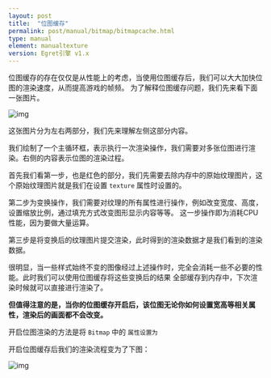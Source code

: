 ```yaml
---
layout: post
title:  "位图缓存"
permalink: post/manual/bitmap/bitmapcache.html
type: manual
element: manualtexture
version: Egret引擎 v1.x
---
```


位图缓存的存在仅仅是从性能上的考虑，当使用位图缓存后，我们可以大大加快位图的渲染速度，从而提高游戏的帧频。
为了解释位图缓存问题，我们先来看下面一张图片。


![img]({{site.baseurl}}/assets/img/bitmapcache1.png)

这张图片分为左右两部分，我们先来理解左侧这部分内容。

我们绘制了一个主循环框，表示执行一次渲染操作，我们需要对多张位图进行渲染。右侧的内容表示位图的渲染过程。

首先我们看第一步，也是红色的部分，我们先需要去除内存中的原始纹理图片，这个原始纹理图片就是我们在设置 `texture` 属性时设置的。

第二步为变换操作，我们需要对纹理的所有属性进行操作，例如改变宽度、高度，设置缩放比例，通过填充方式改变图形显示内容等等。
这一步操作即为消耗CPU性能，因为要做大量运算。

第三步是将变换后的纹理图片提交渲染，此时得到的渲染数据才是我们看到的渲染数据。

很明显，当一些样式始终不变的图像经过上述操作时，完全会消耗一些不必要的性能。此时我们可以使用位图缓存将这些变换后的结果
全部缓存到内存中，下次渲染时候就可以直接进行渲染了。

**但值得注意的是，当你的位图缓存开启后，该位图无论你如何设置宽高等相关属性，渲染后的画面都不会改变。**

开启位图渲染的方法是将 `Bitmap` 中的 `` 属性设置为 ``

开启位图缓存后我们的渲染流程变为了下图：

![img]({{site.baseurl}}/assets/img/bitmapcache2.png)


